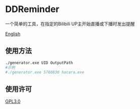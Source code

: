 # DDReminder
一个简单的工具，在指定的Bilibili UP主开始直播或下播时发出提醒

[English](readme.md)

## 使用方法
```sh
./generator.exe UID OutputPath
#示例
#./generator.exe 5780836 hacara.exe
```

## 使用许可
[GPL3.0](LICENSE)
